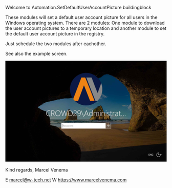 Welcome to Automation.SetDefaultUserAccountPicture buildingblock

These modules will set a default user account picture for all users in the Windows operating system. There are 2 modules: One module to download the user account pictures to a temporary location and another module to set the default user account picture in the registry.

Just schedule the two modules after eachother.

See also the example screen.

![alt text](https://raw.githubusercontent.com/marcelvenema/RESONE.Hub/master/Automation.SetDefaultUserAccountPicture/example.jpg)

Kind regards,
Marcel Venema

E marcel@w-tech.net W https://www.marcelvenema.com
